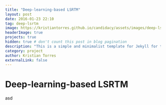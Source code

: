 ```yaml
---
title: "Deep-learning-based LSRTM"
layout: post
date: 2016-01-23 22:10
tag: deep-lsrtm
image: https://kristiantorres.github.io/candidacy/assets/images/deep-lsrtm_image.png
headerImage: true
projects: true
hidden: true # don't count this post in blog pagination
description: "This is a simple and minimalist template for Jekyll for those who likes to eat noodles."
category: project
author: Kristian Torres
externalLink: false
---
```


# Deep-learning-based LSRTM
asd